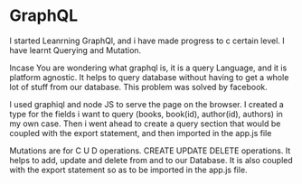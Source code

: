 # GraphQL

I started Leanrning GraphQl, and i have made progress to c certain level.
I have learnt Querying and Mutation.

Incase You are wondering what graphql is, it is a query Language, and it is platform agnostic.
It helps to query database without having to get a whole lot of stuff from our database. This problem was solved by facebook.

I used graphiql and node JS to serve the page on the browser.
I created a type for the fields i want to query (books, book(id), author(id), authors) in my own case.
Then i went ahead to create a query section that would be coupled with the export statement, and then imported in the app.js file

Mutations are for C U D operations. CREATE UPDATE DELETE operations.
It helps to add, update and delete from and to our Database.
It is also coupled with the export statement so as to be imported in the app.js file.
